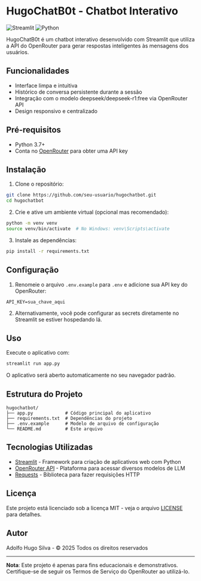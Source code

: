 # HugoChatB0t - Chatbot Interativo

![Streamlit](https://img.shields.io/badge/Streamlit-FF4B4B?style=for-the-badge&logo=Streamlit&logoColor=white)
![Python](https://img.shields.io/badge/Python-3776AB?style=for-the-badge&logo=python&logoColor=white)

HugoChatB0t é um chatbot interativo desenvolvido com Streamlit que utiliza a API do OpenRouter para gerar respostas inteligentes às mensagens dos usuários.

## Funcionalidades

- Interface limpa e intuitiva
- Histórico de conversa persistente durante a sessão
- Integração com o modelo deepseek/deepseek-r1:free via OpenRouter API
- Design responsivo e centralizado

## Pré-requisitos

- Python 3.7+
- Conta no [OpenRouter](https://openrouter.ai/) para obter uma API key

## Instalação

1. Clone o repositório:
```bash
git clone https://github.com/seu-usuario/hugochatbot.git
cd hugochatbot
```

2. Crie e ative um ambiente virtual (opcional mas recomendado):
```bash
python -m venv venv
source venv/bin/activate  # No Windows: venv\Scripts\activate
```

3. Instale as dependências:
```bash
pip install -r requirements.txt
```

## Configuração

1. Renomeie o arquivo `.env.example` para `.env` e adicione sua API key do OpenRouter:
```
API_KEY=sua_chave_aqui
```

2. Alternativamente, você pode configurar as secrets diretamente no Streamlit se estiver hospedando lá.

## Uso

Execute o aplicativo com:
```bash
streamlit run app.py
```

O aplicativo será aberto automaticamente no seu navegador padrão.

## Estrutura do Projeto

```
hugochatbot/
├── app.py            # Código principal do aplicativo
├── requirements.txt  # Dependências do projeto
├── .env.example      # Modelo de arquivo de configuração
└── README.md         # Este arquivo
```

## Tecnologias Utilizadas

- [Streamlit](https://streamlit.io/) - Framework para criação de aplicativos web com Python
- [OpenRouter API](https://openrouter.ai/) - Plataforma para acessar diversos modelos de LLM
- [Requests](https://docs.python-requests.org/) - Biblioteca para fazer requisições HTTP

## Licença

Este projeto está licenciado sob a licença MIT - veja o arquivo [LICENSE](LICENSE) para detalhes.

## Autor

Adolfo Hugo Silva - © 2025 Todos os direitos reservados

---

**Nota**: Este projeto é apenas para fins educacionais e demonstrativos. Certifique-se de seguir os Termos de Serviço do OpenRouter ao utilizá-lo.
